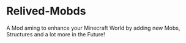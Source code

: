 # Relived-Mobds

A Mod aming to enhance your Minecraft World by adding new Mobs, Structures and a lot more in the Future!

